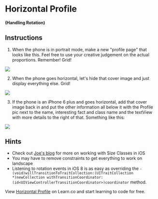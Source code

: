 
# Horizontal Profile
#### (Handling Rotation)

## Instructions

  1. When the phone is in portrait mode, make a new "profile page" that looks like this. Feel free to use your creative judgement on the actual proportions. Remember! Grid!

  ![](https://ironboard-curriculum-content.s3.amazonaws.com/iOS/horizontal-profile/portrait.png)

  2. When the phone goes horizontal, let's hide that cover image and just display everything else. Grid!

  ![](http://ironboard-curriculum-content.s3.amazonaws.com/iOS/horizontal-profile/landscape.png)

  3. If the phone is an iPhone 6 plus and goes horizontal, add that cover image back in and put the other information all below it with the Profile pic next to the name, interesting fact and class name and the textView with more details to the right of that. Something like this:

  ![](http://ironboard-curriculum-content.s3.amazonaws.com/iOS/horizontal-profile/landscape%20big.png)

## Hints

  * Check out [Joe's blog](http://joemburgess.com/2014/10/26/size-classes-in-ios-8/) for more on working with Size Classes in iOS
  * You may have to remove constraints to get everything to work on landscape
  * Listening to rotation events in iOS 8 is as easy as overriding the `-(void)willTransitionToTraitCollection:(UITraitCollection *)newCollection withTransitionCoordinator:(id<UIViewControllerTransitionCoordinator>)coordinator` method.

<p data-visibility='hidden'>View <a href='https://learn.co/lessons/horizontal-profile' title='Horizontal Profile'>Horizontal Profile</a> on Learn.co and start learning to code for free.</p>
